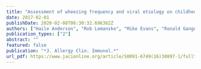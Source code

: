 ```yaml
---
title: "Assessment of wheezing frequency and viral etiology on childhood and adolescent asthma risk"
date: 2017-02-01
publishDate: 2020-02-08T06:30:32.696362Z
authors: ["Haile Anderson", "Rob Lemanske", "Mike Evans", "Ronald Gangnon", "Tressa Pappas", "Kris Grindle", "Yury Bochkov", "Jim Gern", "Dan Jackson"]
publication_types: ["2"]
abstract: ""
featured: false
publication: "*J. Allergy Clin. Immunol.*"
url_pdf: https://www.jacionline.org/article/S0091-6749(16)30897-1/fulltext
---
```


